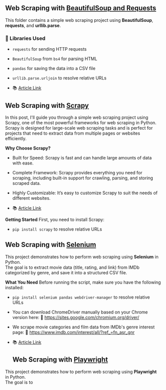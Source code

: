 ## Web Scraping with [BeautifulSoup and Requests](https://github.com/AqilaFadia/Data-Scraping/blob/main/bs4%26req/bs2.py)

This folder contains a simple web scraping project using **BeautifulSoup**, **requests**, and **urllib.parse**.
### 🔧 Libraries Used
- `requests` for sending HTTP requests
- `BeautifulSoup` from `bs4` for parsing HTML
- `pandas` for saving the data into a CSV file
- `urllib.parse.urljoin` to resolve relative URLs

- 📚 [Article Link](https://medium.com/ai-in-plain-english/i-just-learned-web-scraping-and-scraped-1000-books-from-a-website-d4f326832846)

## Web Scraping with [Scrapy](https://github.com/AqilaFadia/Data-Scraping/tree/main/bookscraper)
In this post, I'll guide you through a simple web scraping project using Scrapy, one of the most powerful frameworks for web scraping in Python. Scrapy is designed for large-scale web scraping tasks and is perfect for projects that need to extract data from multiple pages or websites efficiently.

**Why Choose Scrapy?**
- Built for Speed: Scrapy is fast and can handle large amounts of data with ease.

- Complete Framework: Scrapy provides everything you need for scraping, including built-in support for crawling, parsing, and storing scraped data.

- Highly Customizable: It’s easy to customize Scrapy to suit the needs of different websites.
- 📚 [Article Link](https://medium.com/@rakyatambis/scrapy-tutorial-for-beginners-step-by-step-guide-to-web-scraping-in-python-5b97633117a3)

**Getting Started**
First, you need to install Scrapy:

- `pip install scrapy` to resolve relative URLs

## Web Scraping with [Selenium](https://github.com/AqilaFadia/Data-Scraping/blob/main/main.ipynb)

This project demonstrates how to perform web scraping using **Selenium** in Python.  
The goal is to extract movie data (title, rating, and link) from IMDb categorized by genre, and save it into a structured CSV file.

**What You Need**
Before running the script, make sure you have the following installed:
- `pip install selenium pandas webdriver-manager` to resolve relative URLs
- You can download ChromeDriver manually based on your Chrome version here:
🔗 https://sites.google.com/chromium.org/driver/
- We scrape movie categories and film data from IMDb's genre interest page:
🔗 https://www.imdb.com/interest/all/?ref_=fn_asr_gnr
- 📚 [Article Link](https://medium.com/@rakyatambis/scrapy-tutorial-for-beginners-step-by-step-guide-to-web-scraping-in-python-5b97633117a3)

  ## Web Scraping with [Playwright](https://github.com/AqilaFadia/Data-Scraping/blob/main/main.ipynb)

This project demonstrates how to perform web scraping using **Playwright** in Python.  
The goal is to 







